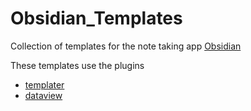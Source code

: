 # Obsidian_Templates
Collection of templates for the note taking app [Obsidian](https://obsidian.md/)

These templates use the plugins
- [templater](https://silentvoid13.github.io/Templater/)
- [dataview](https://blacksmithgu.github.io/obsidian-dataview/)
